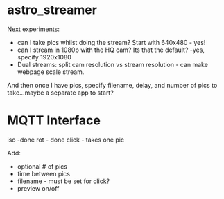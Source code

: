 # astro_streamer

Next experiments:
* can I take pics whilst doing the stream?  Start with 640x480  - yes!
* can I stream in 1080p with the HQ cam?  Its that the default? -yes, specify 1920x1080
* Dual streams:  split cam resolution vs stream resolution - can make webpage scale stream.

And then once I have pics, specify filename, delay, and number of pics to take...maybe a separate app to start?

# MQTT Interface
iso -done
rot - done
click - takes one pic

Add:
* optional # of pics
* time between pics
* filename - must be set for click?
* preview on/off

